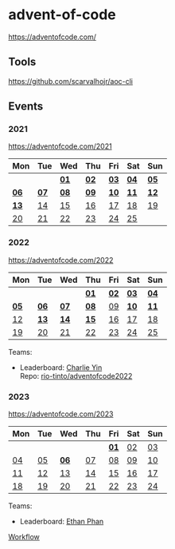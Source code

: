 # advent-of-code
 
https://adventofcode.com/

## Tools

https://github.com/scarvalhojr/aoc-cli

## Events

### 2021

https://adventofcode.com/2021

|Mon|Tue|Wed|Thu|Fri|Sat|Sun|
|---|---|---|---|---|---|---|
|   |   |[**01**](2021/01)|[**02**](2021/02)|[**03**](2021/03)|[**04**](2021/04)|[**05**](2021/05)|
|[**06**](2021/06)|[**07**](2021/07)|[**08**](2021/08)|[**09**](2021/09)|[**10**](2021/10)|[**11**](2021/11)|[**12**](2021/12)|
|[**13**](2021/13)|[14](2021/14)|[15](2021/15)|[16](2021/16)|[17](2021/17)|[18](2021/18)|[19](2021/19)|
|[20](2021/20)|[21](2021/21)|[22](2021/22)|[23](2021/23)|[24](2021/24)|[25](2021/25)|

### 2022

https://adventofcode.com/2022

|Mon|Tue|Wed|Thu|Fri|Sat|Sun|
|---|---|---|---|---|---|---|
|   |   |   |[**01**](2022/01)|[**02**](2022/02)|[**03**](2022/03)|[**04**](2022/04)|
|[**05**](2022/05)|[**06**](2022/06)|[**07**](2022/07)|[**08**](2022/08)|[09](2022/09)|[**10**](2022/10)|[**11**](2022/11)|
|[12](2022/12)|[**13**](2022/13)|[**14**](2022/14)|[**15**](2022/15)|[16](2022/16)|[17](2022/17)|[18](2022/18)|
|[19](2022/19)|[20](2022/20)|[21](2022/21)|[22](2022/22)|[23](2022/23)|[24](2022/24)|[25](2022/25)|


Teams: 
- Leaderboard: [Charlie Yin](https://adventofcode.com/2022/leaderboard/private/view/2343282)  
  Repo: [rio-tinto/adventofcode2022](https://github.com/rio-tinto/adventofcode2022)

### 2023

https://adventofcode.com/2023

|Mon|Tue|Wed|Thu|Fri|Sat|Sun|
|---|---|---|---|---|---|---|
|   |   |   |   |[**01**](2023/01)|[02](2023/02)|[03](2023/03)|
|[04](2023/04)|[05](2023/05)|[**06**](2023/06)|[07](2023/07)|[08](2023/08)|[09](2023/09)|[10](2023/10)|
|[11](2023/11)|[12](2023/12)|[13](2023/13)|[14](2023/14)|[15](2023/15)|[16](2023/16)|[17](2023/17)|
|[18](2023/18)|[19](2023/19)|[20](2023/20)|[21](2023/21)|[22](2023/22)|[23](2023/23)|[24](2023/24)|

Teams: 
- Leaderboard: [Ethan Phan](https://adventofcode.com/2023/leaderboard/private/view/2706508)  

[Workflow](2023/README.md)
